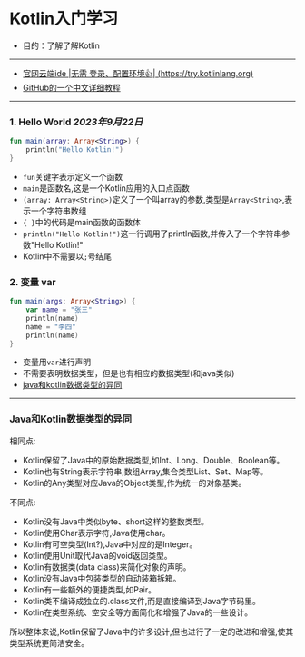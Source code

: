 # Kotlin入门学习

- 目的：了解了解Kotlin

---

- [官网云端ide |无需 登录、配置环境👍| (https://try.kotlinlang.org)](https://try.kotlinlang.org)
- [GitHub的一个中文详细教程](https://github.com/JackChan1999/EasyKotlin)

---

### 1. Hello World *2023年9月22日*

```kotlin
fun main(array: Array<String>) {
    println("Hello Kotlin!")
}
```

- `fun`关键字表示定义一个函数
- `main`是函数名,这是一个Kotlin应用的入口点函数
- `(array: Array<String>)`定义了一个叫array的参数,类型是`Array<String>`,表示一个字符串数组
- `{ }`中的代码是main函数的函数体
- `println("Hello Kotlin!")`这一行调用了println函数,并传入了一个字符串参数"Hello Kotlin!"
- Kotlin中不需要以`;`号结尾

### 2. 变量 var

```kotlin
fun main(args: Array<String>) {
    var name = "张三"
    println(name)
    name = "李四"
    println(name)
}
```

- 变量用`var`进行声明
- 不需要表明数据类型，但是也有相应的数据类型(和java类似)
- [java和kotlin数据类型的异同](#java和kotlin数据类型的异同)





---
### Java和Kotlin数据类型的异同

相同点:

- Kotlin保留了Java中的原始数据类型,如Int、Long、Double、Boolean等。
- Kotlin也有String表示字符串,数组Array,集合类型List、Set、Map等。
- Kotlin的Any类型对应Java的Object类型,作为统一的对象基类。

不同点:

- Kotlin没有Java中类似byte、short这样的整数类型。
- Kotlin使用Char表示字符,Java使用char。
- Kotlin有可空类型(Int?),Java中对应的是Integer。
- Kotlin使用Unit取代Java的void返回类型。
- Kotlin有数据类(data class)来简化对象的声明。
- Kotlin没有Java中包装类型的自动装箱拆箱。
- Kotlin有一些额外的便捷类型,如Pair。
- Kotlin类不编译成独立的.class文件,而是直接编译到Java字节码里。
- Kotlin在类型系统、空安全等方面简化和增强了Java的一些设计。

所以整体来说,Kotlin保留了Java中的许多设计,但也进行了一定的改进和增强,使其类型系统更简洁安全。